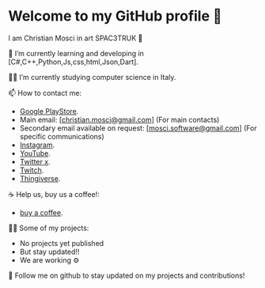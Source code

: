 # Welcome to my GitHub profile 👋

I am Christian Mosci in art SPAC3TRUK 🚀

🌱 I’m currently learning and developing in [C#,C++,Python,Js,css,html,Json,Dart].

👨‍🏫 I’m currently studying computer science in Italy.

📫 How to contact me:
- [Google PlayStore](https://play.google.com/store/apps/dev?id=8359076747886912571).
- Main email: [christian.mosci@gmail.com] (For main contacts)
- Secondary email available on request: [mosci.software@gmail.com] (For specific communications)
- [Instagram](https://instagram.com/christian_mosci/).
- [YouTube](https://www.youtube.com/channel/UC_w_Tv8mzTKADdcNQ_Iezow).
- [Twitter x](https://twitter.com/SPAC3TRUK).
- [Twitch](https://www.twitch.tv/spac3truk/).
- [Thingiverse](https://www.thingiverse.com/spac3truk/designs).
  
☕ Help us, buy us a coffee!:
- [buy a coffee](https://www.paypal.me/SPAC3TRUK?locale.x=en_IT).

  
👨‍💻 Some of my projects:
- No projects yet published
- But stay updated!!
- We are working ⚙️

 
🔗 Follow me on github to stay updated on my projects and contributions!

<!---
SPAC3TRUK/SPAC3TRUK is a ✨ special ✨ repository because its `README.md` (this file) appears on your GitHub profile.
You can click the Preview link to take a look at your changes.
--->
